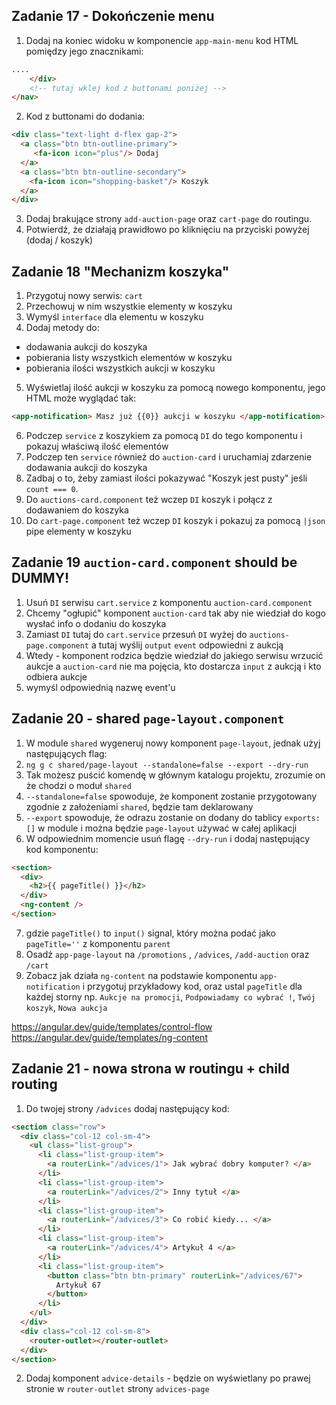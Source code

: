 ## Zadanie 17 - Dokończenie menu

1. Dodaj na koniec widoku w komponencie `app-main-menu` kod HTML pomiędzy jego znacznikami:

```html
....
    </div>
    <!-- tutaj wklej kod z buttonami poniżej -->
</nav>
```

2. Kod z buttonami do dodania:

```html
<div class="text-light d-flex gap-2">
  <a class="btn btn-outline-primary">
     <fa-icon icon="plus"/> Dodaj 
  </a>
  <a class="btn btn-outline-secondary">
    <fa-icon icon="shopping-basket"/> Koszyk
  </a>
</div>
```

3. Dodaj brakujące strony `add-auction-page` oraz `cart-page` do routingu.
4. Potwierdź, że działają prawidłowo po kliknięciu na przyciski powyżej (dodaj / koszyk)

## Zadanie 18 "Mechanizm koszyka"

1. Przygotuj nowy serwis: `cart`
2. Przechowuj w nim wszystkie elementy w koszyku
3. Wymyśl `interface` dla elementu w koszyku
4. Dodaj metody do:

- dodawania aukcji do koszyka
- pobierania listy wszystkich elementów w koszyku
- pobierania ilości wszystkich aukcji w koszyku

5. Wyświetlaj ilość aukcji w koszyku za pomocą nowego komponentu, jego HTML może wyglądać tak:

```html
<app-notification> Masz już {{0}} aukcji w koszyku </app-notification>
```

6. Podczep `service` z koszykiem za pomocą `DI` do tego komponentu i pokazuj właściwą ilość elementów
7. Podczep ten `service` również do `auction-card` i uruchamiaj zdarzenie dodawania aukcji do koszyka
8. Zadbaj o to, żeby zamiast ilości pokazywać "Koszyk jest pusty" jeśli `count === 0`.
9. Do `auctions-card.component` też wczep `DI` koszyk i połącz z dodawaniem do koszyka
10. Do `cart-page.component` też wczep `DI` koszyk i pokazuj za pomocą `|json` pipe elementy w koszyku

## Zadanie 19 `auction-card.component` should be DUMMY!

1. Usuń `DI` serwisu `cart.service` z komponentu `auction-card.component`
2. Chcemy "ogłupić" komponent `auction-card` tak aby nie wiedział do kogo wysłać info o dodaniu do koszyka
3. Zamiast `DI` tutaj do `cart.service` przesuń `DI` wyżej do `auctions-page.component` a tutaj wyślij `output` `event` odpowiedni z aukcją
4. Wtedy - komponent rodzica będzie wiedział do jakiego serwisu wrzucić aukcje a `auction-card` nie ma pojęcia, kto dostarcza `input` z aukcją i kto odbiera aukcje
5. wymyśl odpowiednią nazwę event'u


## Zadanie 20 - shared `page-layout.component`

1. W module `shared` wygeneruj nowy komponent `page-layout`, jednak użyj następujących flag:
2. `ng g c shared/page-layout --standalone=false --export --dry-run`
3. Tak możesz puścić komendę w głównym katalogu projektu, zrozumie on że chodzi o moduł `shared`
4. `--standalone=false` spowoduje, że komponent zostanie przygotowany zgodnie z założeniami `shared`, będzie tam deklarowany
5. `--export` spowoduje, że odrazu zostanie on dodany do tablicy `exports: []` w module i można będzie `page-layout` używać w całej aplikacji
6. W odpowiednim momencie usuń flagę `--dry-run` i dodaj następujący kod komponentu:

```html
<section>
  <div>
    <h2>{{ pageTitle() }}</h2>
  </div>
  <ng-content />
</section>
```

7. gdzie `pageTitle()` to `input()` signal, który można podać jako `pageTitle=''` z komponentu `parent`
8. Osadź `app-page-layout` na `/promotions` , `/advices`, `/add-auction` oraz `/cart`
9. Zobacz jak działa `ng-content` na podstawie komponentu `app-notification` i przygotuj przykładowy kod, oraz ustal `pageTitle` dla każdej storny np. `Aukcje na promocji`, `Podpowiadamy co wybrać !`, `Twój koszyk`, `Nowa aukcja`

https://angular.dev/guide/templates/control-flow
https://angular.dev/guide/templates/ng-content

## Zadanie 21 - nowa strona w routingu + child routing

1. Do twojej strony `/advices` dodaj następujący kod:

```html
<section class="row">
  <div class="col-12 col-sm-4">
    <ul class="list-group">
      <li class="list-group-item">
        <a routerLink="/advices/1"> Jak wybrać dobry komputer? </a>
      </li>
      <li class="list-group-item">
        <a routerLink="/advices/2"> Inny tytuł </a>
      </li>
      <li class="list-group-item">
        <a routerLink="/advices/3"> Co robić kiedy... </a>
      </li>
      <li class="list-group-item">
        <a routerLink="/advices/4"> Artykuł 4 </a>
      </li>
      <li class="list-group-item">
        <button class="btn btn-primary" routerLink="/advices/67">
          Artykuł 67
        </button>
      </li>
    </ul>
  </div>
  <div class="col-12 col-sm-8">
    <router-outlet></router-outlet>
  </div>
</section>
```

2. Dodaj komponent `advice-details` - będzie on wyświetlany po prawej stronie w `router-outlet` strony `advices-page`